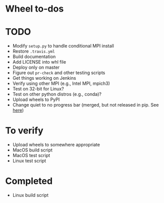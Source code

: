 # Wheel to-dos

# TODO
- Modify ```setup.py``` to handle conditional MPI install
- Restore ```.travis.yml```
- Build documentation
- Add LICENSE into whl file
- Deploy only on master
- Figure out ```pr-check``` and other testing scripts
- Get things working on Jenkins
- Verify using other MPI (e.g., Intel MPI, mpich3)
- Test on 32-bit for Linux?
- Test on other python distros (e.g., conda)?
- Upload wheels to PyPI
- Change quiet to no progress bar (merged, but not released in pip. See [here](https://github.com/pypa/pip/pull/4194/commits/0124945031e93236c2300eb45c2f962768be62d8))

# To verify
- Upload wheels to somewhere appropriate
- MacOS build script
- MacOS test script
- Linux test script

# Completed
- Linux build script
